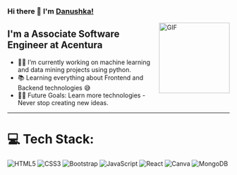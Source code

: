 ### Hi there 👋 I'm [Danushka!](https://github.com/Danushka2/Danushka2/)

<img align="right" alt="GIF" height="160px" src="https://media.giphy.com/media/Ah3zHH7hvsSB2/giphy.gif" />

## I'm a Associate Software Engineer at Acentura

- 👨‍💻 I’m currently working on machine learning and data mining projects using python.
- 📚 Learning everything about Frontend and Backend technologies 😅
- 💪🏼 Future Goals: Learn more technologies - Never stop creating new ideas.

---


# 💻 Tech Stack:
![HTML5](https://img.shields.io/badge/html5-%23E34F26.svg?style=for-the-badge&logo=html5&logoColor=white) ![CSS3](https://img.shields.io/badge/css3-%231572B6.svg?style=for-the-badge&logo=css3&logoColor=white) ![Bootstrap](https://img.shields.io/badge/bootstrap-%23563D7C.svg?style=for-the-badge&logo=bootstrap&logoColor=white) ![JavaScript](https://img.shields.io/badge/javascript-%23323330.svg?style=for-the-badge&logo=javascript&logoColor=%23F7DF1E) ![React](https://img.shields.io/badge/react-%2320232a.svg?style=for-the-badge&logo=react&logoColor=%2361DAFB) ![Canva](https://img.shields.io/badge/Canva-%2300C4CC.svg?style=for-the-badge&logo=Canva&logoColor=white) 
![MongoDB](https://img.shields.io/badge/MongoDB-%234ea94b.svg?style=for-the-badge&logo=mongodb&logoColor=white)
